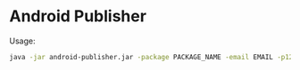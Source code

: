 # Android Publisher

Usage:

```bash
java -jar android-publisher.jar -package PACKAGE_NAME -email EMAIL -p12 P12_FILE_PATH -apk APK_FILE_PATH -track TRACK_NAME
```